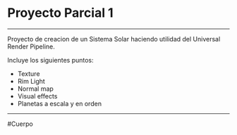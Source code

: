 # Proyecto Parcial 1

___

Proyecto de creacion de un Sistema Solar haciendo utilidad del Universal Render Pipeline.

Incluye los siguientes puntos:
- Texture
- Rim Light
- Normal map
- Visual effects
- Planetas a escala y en orden
___

#Cuerpo




